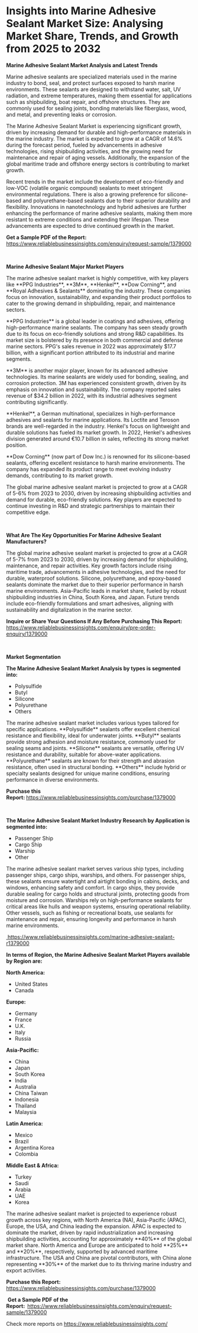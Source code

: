 <p><h1>Insights into Marine Adhesive Sealant Market Size: Analysing Market Share, Trends, and Growth from 2025 to 2032</h1></p><p><strong>Marine Adhesive Sealant Market Analysis and Latest Trends</strong></p>
<p><p>Marine adhesive sealants are specialized materials used in the marine industry to bond, seal, and protect surfaces exposed to harsh marine environments. These sealants are designed to withstand water, salt, UV radiation, and extreme temperatures, making them essential for applications such as shipbuilding, boat repair, and offshore structures. They are commonly used for sealing joints, bonding materials like fiberglass, wood, and metal, and preventing leaks or corrosion.</p><p>The Marine Adhesive Sealant Market is experiencing significant growth, driven by increasing demand for durable and high-performance materials in the marine industry. The market is expected to grow at a CAGR of 14.6% during the forecast period, fueled by advancements in adhesive technologies, rising shipbuilding activities, and the growing need for maintenance and repair of aging vessels. Additionally, the expansion of the global maritime trade and offshore energy sectors is contributing to market growth.</p><p>Recent trends in the market include the development of eco-friendly and low-VOC (volatile organic compound) sealants to meet stringent environmental regulations. There is also a growing preference for silicone-based and polyurethane-based sealants due to their superior durability and flexibility. Innovations in nanotechnology and hybrid adhesives are further enhancing the performance of marine adhesive sealants, making them more resistant to extreme conditions and extending their lifespan. These advancements are expected to drive continued growth in the market.</p></p>
<p><strong>Get a Sample PDF of the Report:&nbsp;</strong> <a href="https://www.reliablebusinessinsights.com/enquiry/request-sample/1379000?utm_campaign=97&utm_medium=2&utm_source=Github&utm_content=ia&utm_term=25012025&utm_id=marine-adhesive-sealant">https://www.reliablebusinessinsights.com/enquiry/request-sample/1379000</a></p>
<p>&nbsp;</p>
<p><strong>Marine Adhesive Sealant Major Market Players</strong></p>
<p><p>The marine adhesive sealant market is highly competitive, with key players like **PPG Industries**, **3M**, **Henkel**, **Dow Corning**, and **Royal Adhesives & Sealants** dominating the industry. These companies focus on innovation, sustainability, and expanding their product portfolios to cater to the growing demand in shipbuilding, repair, and maintenance sectors.</p><p>**PPG Industries** is a global leader in coatings and adhesives, offering high-performance marine sealants. The company has seen steady growth due to its focus on eco-friendly solutions and strong R&D capabilities. Its market size is bolstered by its presence in both commercial and defense marine sectors. PPG's sales revenue in 2022 was approximately $17.7 billion, with a significant portion attributed to its industrial and marine segments.</p><p>**3M** is another major player, known for its advanced adhesive technologies. Its marine sealants are widely used for bonding, sealing, and corrosion protection. 3M has experienced consistent growth, driven by its emphasis on innovation and sustainability. The company reported sales revenue of $34.2 billion in 2022, with its industrial adhesives segment contributing significantly.</p><p>**Henkel**, a German multinational, specializes in high-performance adhesives and sealants for marine applications. Its Loctite and Teroson brands are well-regarded in the industry. Henkel's focus on lightweight and durable solutions has fueled its market growth. In 2022, Henkel's adhesives division generated around €10.7 billion in sales, reflecting its strong market position.</p><p>**Dow Corning** (now part of Dow Inc.) is renowned for its silicone-based sealants, offering excellent resistance to harsh marine environments. The company has expanded its product range to meet evolving industry demands, contributing to its market growth.</p><p>The global marine adhesive sealant market is projected to grow at a CAGR of 5-6% from 2023 to 2030, driven by increasing shipbuilding activities and demand for durable, eco-friendly solutions. Key players are expected to continue investing in R&D and strategic partnerships to maintain their competitive edge.</p></p>
<p>&nbsp;</p>
<p><strong>What Are The Key Opportunities For Marine Adhesive Sealant Manufacturers?</strong></p>
<p><p>The global marine adhesive sealant market is projected to grow at a CAGR of 5-7% from 2023 to 2030, driven by increasing demand for shipbuilding, maintenance, and repair activities. Key growth factors include rising maritime trade, advancements in adhesive technologies, and the need for durable, waterproof solutions. Silicone, polyurethane, and epoxy-based sealants dominate the market due to their superior performance in harsh marine environments. Asia-Pacific leads in market share, fueled by robust shipbuilding industries in China, South Korea, and Japan. Future trends include eco-friendly formulations and smart adhesives, aligning with sustainability and digitalization in the marine sector.</p></p>
<p><strong>Inquire or Share Your Questions If Any Before Purchasing This Report:</strong> <a href="https://www.reliablebusinessinsights.com/enquiry/pre-order-enquiry/1379000?utm_campaign=97&utm_medium=2&utm_source=Github&utm_content=ia&utm_term=25012025&utm_id=marine-adhesive-sealant">https://www.reliablebusinessinsights.com/enquiry/pre-order-enquiry/1379000</a></p>
<p>&nbsp;</p>
<p><strong>Market Segmentation</strong></p>
<p><strong>The Marine Adhesive Sealant Market Analysis by types is segmented into:</strong></p>
<p><ul><li>Polysulfide</li><li>Butyl</li><li>Silicone</li><li>Polyurethane</li><li>Others</li></ul></p>
<p><p>The marine adhesive sealant market includes various types tailored for specific applications. **Polysulfide** sealants offer excellent chemical resistance and flexibility, ideal for underwater joints. **Butyl** sealants provide strong adhesion and moisture resistance, commonly used for sealing seams and joints. **Silicone** sealants are versatile, offering UV resistance and durability, suitable for above-water applications. **Polyurethane** sealants are known for their strength and abrasion resistance, often used in structural bonding. **Others** include hybrid or specialty sealants designed for unique marine conditions, ensuring performance in diverse environments.</p></p>
<p><strong>Purchase this Report:&nbsp;</strong><a href="https://www.reliablebusinessinsights.com/purchase/1379000?utm_campaign=97&utm_medium=2&utm_source=Github&utm_content=ia&utm_term=25012025&utm_id=marine-adhesive-sealant">https://www.reliablebusinessinsights.com/purchase/1379000</a></p>
<p>&nbsp;</p>
<p><strong>The Marine Adhesive Sealant Market Industry Research by Application is segmented into:</strong></p>
<p><ul><li>Passenger Ship</li><li>Cargo Ship</li><li>Warship</li><li>Other</li></ul></p>
<p><p>The marine adhesive sealant market serves various ship types, including passenger ships, cargo ships, warships, and others. For passenger ships, these sealants ensure watertight and airtight bonding in cabins, decks, and windows, enhancing safety and comfort. In cargo ships, they provide durable sealing for cargo holds and structural joints, protecting goods from moisture and corrosion. Warships rely on high-performance sealants for critical areas like hulls and weapon systems, ensuring operational reliability. Other vessels, such as fishing or recreational boats, use sealants for maintenance and repair, ensuring longevity and performance in harsh marine environments.</p></p>
<p><a href="https://www.reliablebusinessinsights.com/marine-adhesive-sealant-r1379000?utm_campaign=97&utm_medium=2&utm_source=Github&utm_content=ia&utm_term=25012025&utm_id=marine-adhesive-sealant">&nbsp;https://www.reliablebusinessinsights.com/marine-adhesive-sealant-r1379000</a></p>
<p><strong>In terms of Region, the Marine Adhesive Sealant Market Players available by Region are:</strong></p>
<p>
    <p> <strong> North America: </strong>
        <ul>
            <li>United States</li>
            <li>Canada</li>
        </ul>
        </p> 
    <p> <strong> Europe: </strong>
        <ul>
            <li>Germany</li>
            <li>France</li>
            <li>U.K.</li>
            <li>Italy</li>
            <li>Russia</li>
        </ul>
        </p> 
    <p> <strong> Asia-Pacific: </strong>
        <ul>
            <li>China</li>
            <li>Japan</li>
            <li>South Korea</li>
            <li>India</li>
            <li>Australia</li>
            <li>China Taiwan</li>
            <li>Indonesia</li>
            <li>Thailand</li>
            <li>Malaysia</li>
        </ul>
        </p> 
    <p> <strong> Latin America: </strong>
        <ul>
            <li>Mexico</li>
            <li>Brazil</li>
            <li>Argentina Korea</li>
            <li>Colombia</li>
        </ul>
        </p> 
    <p> <strong> Middle East & Africa: </strong>
        <ul>
            <li>Turkey</li>
            <li>Saudi</li>
            <li>Arabia</li>
            <li>UAE</li>
            <li>Korea</li>
        </ul>
    </p>
    </p>
<p><p>The marine adhesive sealant market is projected to experience robust growth across key regions, with North America (NA), Asia-Pacific (APAC), Europe, the USA, and China leading the expansion. APAC is expected to dominate the market, driven by rapid industrialization and increasing shipbuilding activities, accounting for approximately **40%** of the global market share. North America and Europe are anticipated to hold **25%** and **20%**, respectively, supported by advanced maritime infrastructure. The USA and China are pivotal contributors, with China alone representing **30%** of the market due to its thriving marine industry and export activities.</p></p>
<p><strong>Purchase this Report: </strong><a href="https://www.reliablebusinessinsights.com/purchase/1379000?utm_campaign=97&utm_medium=2&utm_source=Github&utm_content=ia&utm_term=25012025&utm_id=marine-adhesive-sealant">https://www.reliablebusinessinsights.com/purchase/1379000</a></p>
<p>&nbsp;<strong>Get a Sample PDF of the Report:&nbsp;&nbsp;</strong><a href="https://www.reliablebusinessinsights.com/enquiry/request-sample/1379000?utm_campaign=97&utm_medium=2&utm_source=Github&utm_content=ia&utm_term=25012025&utm_id=marine-adhesive-sealant">https://www.reliablebusinessinsights.com/enquiry/request-sample/1379000</a></p>
<p><strong></strong></p>
<p>Check more reports on <a href="https://www.reliablebusinessinsights.com/?utm_campaign=97&utm_medium=2&utm_source=Github&utm_content=ia&utm_term=25012025&utm_id=marine-adhesive-sealant">https://www.reliablebusinessinsights.com/</a></p>